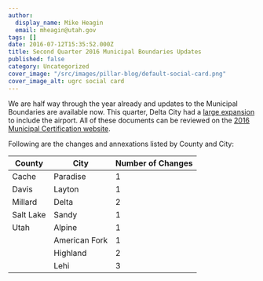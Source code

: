 ```yaml
---
author:
  display_name: Mike Heagin
  email: mheagin@utah.gov
tags: []
date: 2016-07-12T15:35:52.000Z
title: Second Quarter 2016 Municipal Boundaries Updates
published: false
category: Uncategorized
cover_image: "/src/images/pillar-blog/default-social-card.png"
cover_image_alt: ugrc social card
---
```


We are half way through the year already and updates to the Municipal Boundaries are available now.
This quarter, Delta City had a [large expansion](<https://municert.utah.gov/Media/Default/Municipal%20Certifications/2016/Delta%20City%20Annexation%20(Airport%20annexation)%2005-19-16.pdf>) to include the airport.
All of these documents can be reviewed on the [2016 Municipal Certification website](https://municert.utah.gov/2016-certifications).

Following are the changes and annexations listed by County and City:

| County    | City          | Number of Changes |
|-----------|---------------|-------------------|
| Cache     | Paradise      | 1                 |
| Davis     | Layton        | 1                 |
| Millard   | Delta         | 2                 |
| Salt Lake | Sandy         | 1                 |
| Utah      | Alpine        | 1                 |
|           | American Fork | 1                 |
|           | Highland      | 2                 |
|           | Lehi          | 3                 |
